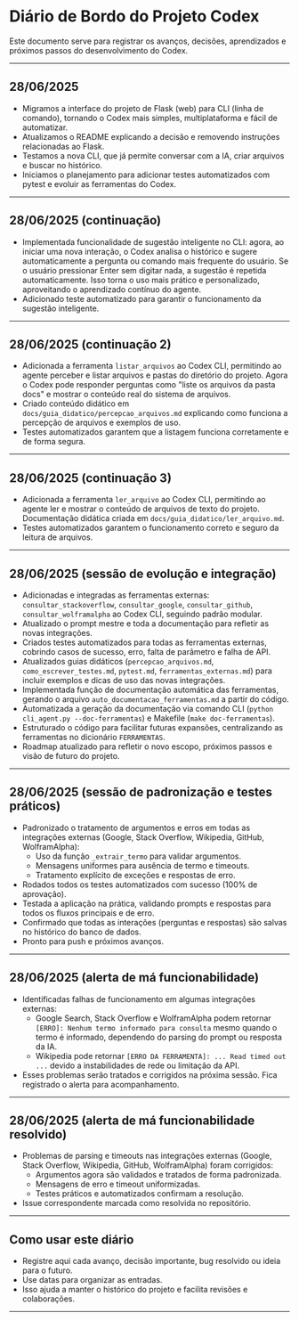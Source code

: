 # Diário de Bordo do Projeto Codex

Este documento serve para registrar os avanços, decisões, aprendizados e próximos passos do desenvolvimento do Codex.

---

## 28/06/2025
- Migramos a interface do projeto de Flask (web) para CLI (linha de comando), tornando o Codex mais simples, multiplataforma e fácil de automatizar.
- Atualizamos o README explicando a decisão e removendo instruções relacionadas ao Flask.
- Testamos a nova CLI, que já permite conversar com a IA, criar arquivos e buscar no histórico.
- Iniciamos o planejamento para adicionar testes automatizados com pytest e evoluir as ferramentas do Codex.

---

## 28/06/2025 (continuação)
- Implementada funcionalidade de sugestão inteligente no CLI: agora, ao iniciar uma nova interação, o Codex analisa o histórico e sugere automaticamente a pergunta ou comando mais frequente do usuário. Se o usuário pressionar Enter sem digitar nada, a sugestão é repetida automaticamente. Isso torna o uso mais prático e personalizado, aproveitando o aprendizado contínuo do agente.
- Adicionado teste automatizado para garantir o funcionamento da sugestão inteligente.

---

## 28/06/2025 (continuação 2)
- Adicionada a ferramenta `listar_arquivos` ao Codex CLI, permitindo ao agente perceber e listar arquivos e pastas do diretório do projeto. Agora o Codex pode responder perguntas como "liste os arquivos da pasta docs" e mostrar o conteúdo real do sistema de arquivos.
- Criado conteúdo didático em `docs/guia_didatico/percepcao_arquivos.md` explicando como funciona a percepção de arquivos e exemplos de uso.
- Testes automatizados garantem que a listagem funciona corretamente e de forma segura.

---

## 28/06/2025 (continuação 3)
- Adicionada a ferramenta `ler_arquivo` ao Codex CLI, permitindo ao agente ler e mostrar o conteúdo de arquivos de texto do projeto. Documentação didática criada em `docs/guia_didatico/ler_arquivo.md`.
- Testes automatizados garantem o funcionamento correto e seguro da leitura de arquivos.

---

## 28/06/2025 (sessão de evolução e integração)
- Adicionadas e integradas as ferramentas externas: `consultar_stackoverflow`, `consultar_google`, `consultar_github`, `consultar_wolframalpha` ao Codex CLI, seguindo padrão modular.
- Atualizado o prompt mestre e toda a documentação para refletir as novas integrações.
- Criados testes automatizados para todas as ferramentas externas, cobrindo casos de sucesso, erro, falta de parâmetro e falha de API.
- Atualizados guias didáticos (`percepcao_arquivos.md`, `como_escrever_testes.md`, `pytest.md`, `ferramentas_externas.md`) para incluir exemplos e dicas de uso das novas integrações.
- Implementada função de documentação automática das ferramentas, gerando o arquivo `auto_documentacao_ferramentas.md` a partir do código.
- Automatizada a geração da documentação via comando CLI (`python cli_agent.py --doc-ferramentas`) e Makefile (`make doc-ferramentas`).
- Estruturado o código para facilitar futuras expansões, centralizando as ferramentas no dicionário `FERRAMENTAS`.
- Roadmap atualizado para refletir o novo escopo, próximos passos e visão de futuro do projeto.

---

## 28/06/2025 (sessão de padronização e testes práticos)
- Padronizado o tratamento de argumentos e erros em todas as integrações externas (Google, Stack Overflow, Wikipedia, GitHub, WolframAlpha):
    - Uso da função `_extrair_termo` para validar argumentos.
    - Mensagens uniformes para ausência de termo e timeouts.
    - Tratamento explícito de exceções e respostas de erro.
- Rodados todos os testes automatizados com sucesso (100% de aprovação).
- Testada a aplicação na prática, validando prompts e respostas para todos os fluxos principais e de erro.
- Confirmado que todas as interações (perguntas e respostas) são salvas no histórico do banco de dados.
- Pronto para push e próximos avanços.

---

## 28/06/2025 (alerta de má funcionabilidade)
- Identificadas falhas de funcionamento em algumas integrações externas:
    - Google Search, Stack Overflow e WolframAlpha podem retornar `[ERRO]: Nenhum termo informado para consulta` mesmo quando o termo é informado, dependendo do parsing do prompt ou resposta da IA.
    - Wikipedia pode retornar `[ERRO DA FERRAMENTA]: ... Read timed out ...` devido a instabilidades de rede ou limitação da API.
- Esses problemas serão tratados e corrigidos na próxima sessão. Fica registrado o alerta para acompanhamento.

---

## 28/06/2025 (alerta de má funcionabilidade resolvido)
- Problemas de parsing e timeouts nas integrações externas (Google, Stack Overflow, Wikipedia, GitHub, WolframAlpha) foram corrigidos:
    - Argumentos agora são validados e tratados de forma padronizada.
    - Mensagens de erro e timeout uniformizadas.
    - Testes práticos e automatizados confirmam a resolução.
- Issue correspondente marcada como resolvida no repositório.

---

## Como usar este diário
- Registre aqui cada avanço, decisão importante, bug resolvido ou ideia para o futuro.
- Use datas para organizar as entradas.
- Isso ajuda a manter o histórico do projeto e facilita revisões e colaborações.

---

